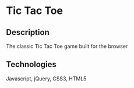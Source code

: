 # Tic Tac Toe

## Description
The classic Tic Tac Toe game built for the browser

## Technologies
Javascript, jQuery, CSS3, HTML5
